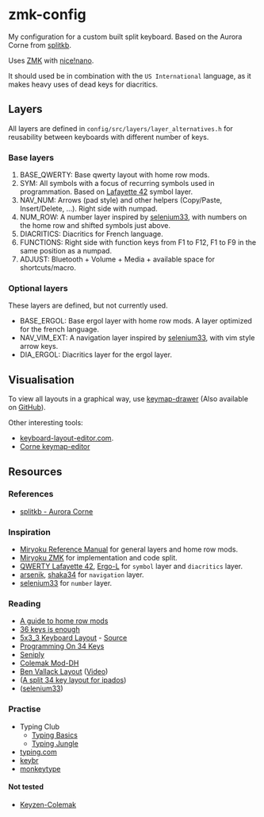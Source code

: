 zmk-config
==========

My configuration for a custom built split keyboard.
Based on the Aurora Corne from [splitkb](https://splitkb.com).

Uses [ZMK](https://zmk.dev/) with [nice!nano](https://nicekeyboards.com/nice-nano).

It should used be in combination with the `US International` language, as it makes heavy uses of dead keys for diacritics.

## Layers

All layers are defined in `config/src/layers/layer_alternatives.h` for reusability between keyboards with different number of keys.

### Base layers

1. BASE_QWERTY: Base qwerty layout with home row mods.
2. SYM: All symbols with a focus of recurring symbols used in programmation. Based on [Lafayette 42](https://qwerty-lafayette.org/42) symbol layer.
3. NAV_NUM: Arrows (pad style) and other helpers (Copy/Paste, Insert/Delete, ...). Right side with numpad.
4. NUM_ROW: A number layer inspired by [selenium33](https://github.com/OneDeadKey/arsenik/tree/main/mods/selenium33#numrow--numpad), with numbers on the home row and shifted symbols just above.
5. DIACRITICS: Diacritics for French language.
6. FUNCTIONS: Right side with function keys from F1 to F12, F1 to F9 in the same position as a numpad.
7. ADJUST: Bluetooth + Volume + Media + available space for shortcuts/macro.

### Optional layers

These layers are defined, but not currently used.

* BASE_ERGOL: Base ergol layer with home row mods. A layer optimized for the french language.
* NAV_VIM_EXT: A navigation layer inspired by [selenium33](https://github.com/OneDeadKey/arsenik/tree/main/mods/selenium33#extended-navigation), with vim style arrow keys.
* DIA_ERGOL: Diacritics layer for the ergol layer.

## Visualisation

To view all layouts in a graphical way, use [keymap-drawer](https://keymap-drawer.streamlit.app/) (Also available on [GitHub](https://github.com/caksoylar/keymap-drawer)).

Other interesting tools:
* [keyboard-layout-editor.com](http://www.keyboard-layout-editor.com/#/).
* [Corne keymap-editor](https://nickcoutsos.github.io/keymap-editor/)

## Resources

### References

- [splitkb - Aurora Corne](https://github.com/splitkb/aurora/tree/master/Aurora%20Corne)

### Inspiration

- [Miryoku Reference Manual](https://github.com/manna-harbour/miryoku/tree/master/docs/reference) for general layers and home row mods.
- [Miryoku ZMK](https://github.com/manna-harbour/miryoku_zmk) for implementation and code split.
- [QWERTY Lafayette 42](https://qwerty-lafayette.org/42), [Ergo-L](https://ergol.org/) for `symbol` layer and `diacritics` layer.
- [arsenik](https://github.com/OneDeadKey/arsenik), [shaka34](https://github.com/lobre/shaka34) for `navigation` layer.
- [selenium33](https://github.com/OneDeadKey/arsenik/tree/main/mods/selenium33) for `number` layer.

### Reading

- [A guide to home row mods](https://precondition.github.io/home-row-mods#putting-home-row-mods-on-almost-all-layers)
- [36 keys is enough](https://pcoves.gitlab.io/en/blog/keyboard-36-keys/)
- [5x3_3 Keyboard Layout](https://evantravers.com/articles/2023/05/27/5x3-3-keyboard-layout/#fn1) - [Source](https://github.com/evantravers/zmk-config/blob/master/config/corneish_zen.keymap)
- [Programming On 34 Keys](https://peppe.rs/posts/programming_on_34_keys/)
- [Seniply](https://stevep99.github.io/seniply/)
- [Colemak Mod-DH](https://colemakmods.github.io/mod-dh/)
- [Ben Vallack Layout](https://github.com/benvallack/zmk-config/blob/84ae125986b18e1e6dfb1f2a6a15777429f29520/config/cradio.keymap) ([Video](https://www.youtube.com/watch?v=8wZ8FRwOzhU))
- ([A split 34 key layout for ipados](https://mattgemmell.scot/a-split-34-key-layout-for-ipados/))
- ([selenium33](https://github.com/OneDeadKey/arsenik/tree/main/mods/selenium33))

### Practise

- Typing Club
  - [Typing Basics](https://www.typingclub.com/sportal/program-1.game)
  - [Typing Jungle](https://www.typingclub.com/sportal/program-3.game)
- [typing.com](https://www.typing.com/student/lessons)
- [keybr](https://www.keybr.com)
- [monkeytype](https://monkeytype.com/)

#### Not tested

- [Keyzen-Colemak](http://first20hours.github.io/keyzen-colemak/)
